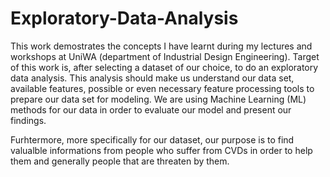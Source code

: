 # Exploratory-Data-Analysis
Τhis work demostrates the concepts I have learnt during my lectures and workshops at UniWA (department of Industrial Design Engineering). Target of this work is, after selecting a dataset of our choice, to do an exploratory data analysis. This analysis should make us understand our data set, available features, possible or even necessary feature processing tools to prepare our data set for modeling. We are using Machine Learning (ML) methods for our data in order to evaluate our model and present our findings.

Furhtermore, more specifically for our dataset, our purpose is to find valualble informations from people who suffer from CVDs in order to help them and generally people that are threaten by them.

